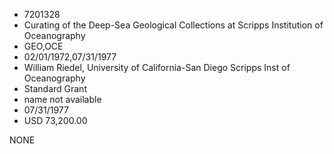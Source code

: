 * 7201328
* Curating of the Deep-Sea Geological Collections at Scripps  Institution of Oceanography
* GEO,OCE
* 02/01/1972,07/31/1977
* William Riedel, University of California-San Diego Scripps Inst of Oceanography
* Standard Grant
*   name not available
* 07/31/1977
* USD 73,200.00

NONE